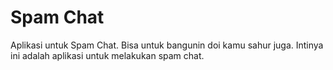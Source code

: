 # Spam Chat
 Aplikasi untuk Spam Chat. Bisa untuk bangunin doi kamu sahur juga. Intinya ini adalah aplikasi untuk melakukan spam chat.
